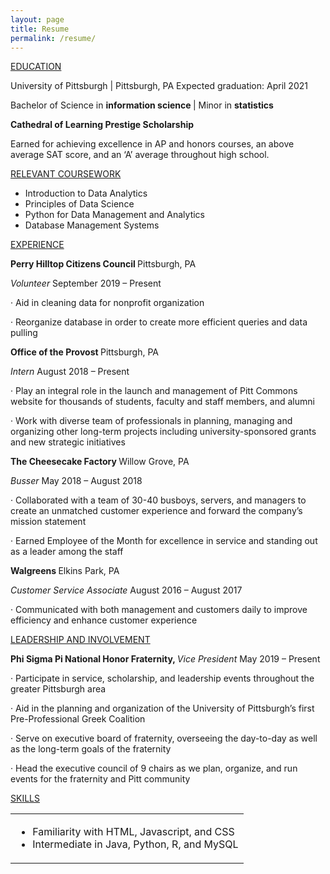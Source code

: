 ```yaml
---
layout: page
title: Resume
permalink: /resume/
---
```


<p>
    <u>EDUCATION</u>
</p>
<p>
    University of Pittsburgh | Pittsburgh, PA Expected graduation: April 2021
</p>
<p>
Bachelor of Science in <strong>information science </strong>| Minor in    <strong>statistics </strong>
</p>
<p>
    <strong>Cathedral of Learning Prestige Scholarship</strong>
</p>
<p>
    Earned for achieving excellence in AP and honors courses, an above average
    SAT score, and an ‘A’ average throughout high school.
</p>

<u>RELEVANT COURSEWORK</u>
<u></u>
<ul>
    <li>
        Introduction to Data Analytics
    </li>
    <li>
        Principles of Data Science
    </li>
     <li>
        Python for Data Management and Analytics
    </li>
     <li>
        Database Management Systems
    </li>
</ul>
<p>
    <a><u>EXPERIENCE</u></a>
    <u></u>
</p>
<p>
    <strong>Perry Hilltop Citizens Council </strong>
    Pittsburgh, PA<strong></strong>
</p>
<p>
    <a><em>Volunteer </em></a>
    <em> </em>
    September 2019 – Present
</p>
<p>
    · Aid in cleaning data for nonprofit organization
</p>
<p>
    · Reorganize database in order to create more efficient queries and data
    pulling
</p>
<p>
    <a><strong>Office of the Provost </strong></a>
    Pittsburgh, PA
</p>
<p>
    <em>Intern </em>
    August 2018 – Present
</p>
<p>
    · Play an integral role in the launch and management of Pitt Commons
    website for thousands of students, faculty and staff members, and alumni
</p>
<p>
    · Work with diverse team of professionals in planning, managing and
    organizing other long-term projects including university-sponsored grants
    and new strategic initiatives

</p>
<p>
    <strong>The Cheesecake Factory </strong>
    Willow Grove, PA
</p>
<p>
    <em>Busser </em>
    May 2018 – August 2018
</p>
<p>
    · Collaborated with a team of 30-40 busboys, servers, and managers to
    create an unmatched customer experience and forward the company’s mission
    statement
</p>
<p>
    · Earned Employee of the Month for excellence in service and standing out
    as a leader among the staff
</p>
<p>
    <strong>Walgreens </strong>
    Elkins Park, PA
</p>
<p>
    <em>Customer Service Associate </em>
    August 2016 – August 2017
</p>
<p>
    · Communicated with both management and customers daily to improve
    efficiency and enhance customer experience
</p>
<p>
    <u>LEADERSHIP AND INVOLVEMENT</u>
</p>
<p>
    <strong>Phi Sigma Pi National Honor Fraternity, </strong>
    <em>Vice President </em>
    May 2019 – Present
</p>
<p>
    <a>
        · Participate in service, scholarship, and leadership events throughout
        the greater Pittsburgh area
    </a>
</p>
<p>
    · Aid in the planning and organization of the University of Pittsburgh’s
    first Pre-Professional Greek Coalition
</p>
<p>
    · Serve on executive board of fraternity, overseeing the day-to-day as well
    as the long-term goals of the fraternity
</p>
<p>
    · Head the executive council of 9 chairs as we plan, organize, and run
    events for the fraternity and Pitt community
</p>

<u>SKILLS</u>
<table cellpadding="0" cellspacing="0" width="100%">
    <tbody>
        <tr>
            <td>
                <ul>
                    <li>
                        Familiarity with HTML, Javascript, and CSS 
                    </li>
                    <li>
                        Intermediate in Java, Python, R, and MySQL
                    </li>
                </ul>
            </td>
        </tr>
    </tbody>
</table>
<div>
</div>
